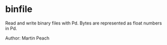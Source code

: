 binfile
=======

Read and write binary files with Pd. Bytes are represented as
float numbers in Pd.

Author: Martin Peach
